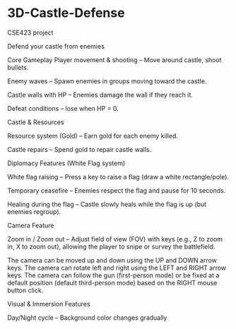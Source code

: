 # 3D-Castle-Defense
CSE423 project

Defend your castle from enemies

Core Gameplay 
Player movement & shooting – Move around castle, shoot bullets.

Enemy waves – Spawn enemies in groups moving toward the castle.

Castle walls with HP – Enemies damage the wall if they reach it.

Defeat conditions – lose when HP = 0.


Castle & Resources

Resource system (Gold) – Earn gold for each enemy killed.

Castle repairs – Spend gold to repair castle walls.


Diplomacy Features (White Flag system)

White flag raising – Press a key to raise a flag (draw a white rectangle/pole).

Temporary ceasefire – Enemies respect the flag and pause for 10 seconds.

Healing during the flag – Castle slowly heals while the flag is up (but enemies regroup).


Camera Feature

Zoom in / Zoom out – Adjust field of view (FOV) with keys (e.g., Z to zoom in, X to zoom out), allowing the player to snipe or survey the battlefield.

The camera can be moved up and down using the UP and DOWN arrow keys. The camera can rotate left and right using the LEFT and RIGHT arrow keys. The camera can follow the gun (first-person mode) or be fixed at a default position (default third-person mode) based on the RIGHT mouse button click.


Visual & Immersion Features

Day/Night cycle – Background color changes gradually





